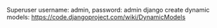Superuser
username: admin, 
password: admin
django create dynamic models: https://code.djangoproject.com/wiki/DynamicModels